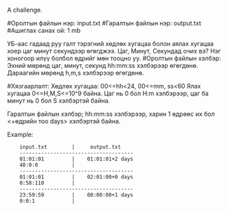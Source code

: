 A challenge. 

#Оролтын файлын нэр: input.txt
#Гаралтын файлын нэр: output.txt
#Ашиглах санах ой: 1 mb

УБ-аас гадаад руу галт тэрэгний хөдлөх хугацаа болон аялах хугацаа хоер цаг минут секундээр өгөгджээ. Цаг, Минут, Секундад очих вэ? Нэг хоногоор илүү болбол өдрийг мөн тооцно уу.
#Оролтын файлын хэлбэр: Эхний мөрөнд цаг, минут, секунд hh:mm:ss хэлбэрээр өгөгдөнө. Дараагийн мөрөнд h,m,s хэлбэрээр өгөгдөнө.

#Хязгаарлалт:
Хөдлөх хугацаа: 00<=hh<24, 00<=mm, ss<60
Ялах хугацаа 0<=H,M,S<=10^9 байна. Цаг нь 0 бол H:m хэлбэрээр, цаг ба минут нь 0 бол S хэлбэртэй байна.

Гаралтын файлын хэлбэр; hh:mm:ss хэлбэрээр, харин 1 өдрөөс их бол <+өдрийн тоо days> хэлбэртэй байна.

Example:

        input.txt        |     output.txt
        -------------------------------------
        01:01:01         |    01:01:01+2 days
        48:0:0           |
        -------------------------------------
        01:01:01         |    02:01:00+0 days 
        0:58:110         |    
        -------------------------------------
        23:59:59         |    00:00:00+1 days
        0:0:1            |
